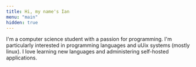 ```yaml
---
title: Hi, my name's Ian
menu: "main"
hidden: true
---
```


I'm a computer science student with a passion for programming. I'm particularly interested in programming languages and uUix systems (mostly linux). I love learning new languages and administering self-hosted applications.
